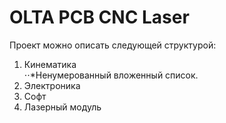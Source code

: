 # OLTA PCB CNC Laser

Проект можно описать следующей структурой:
1. Кинематика  
⋅⋅*Ненумерованный вложенный список.
3. Электроника
4. Софт
5. Лазерный модуль
